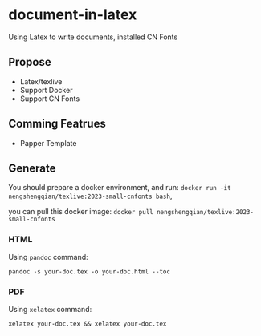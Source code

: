 # document-in-latex
Using Latex to write documents, installed CN Fonts

## Propose
- Latex/texlive
- Support Docker
- Support CN Fonts

## Comming Featrues
- Papper Template

## Generate

You should prepare a docker environment, and run:
`docker run -it nengshengqian/texlive:2023-small-cnfonts bash`,

you can pull this docker image: `docker pull nengshengqian/texlive:2023-small-cnfonts`
### HTML
Using `pandoc` command:
```
pandoc -s your-doc.tex -o your-doc.html --toc
```
### PDF
Using `xelatex` command:
```
xelatex your-doc.tex && xelatex your-doc.tex
```